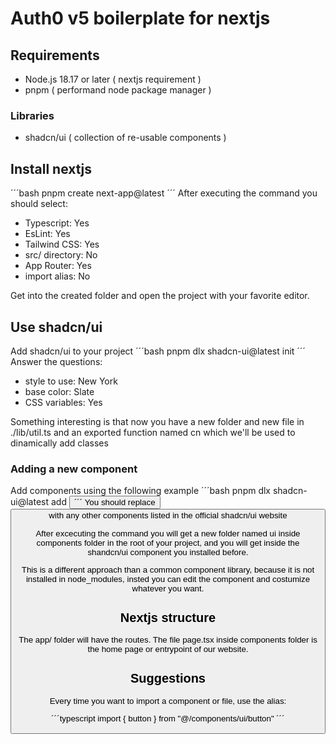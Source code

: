 # Auth0 v5 boilerplate for nextjs


## Requirements
- Node.js 18.17 or later ( nextjs requirement )
- pnpm ( performand node package manager )

### Libraries
- shadcn/ui ( collection of re-usable components )

## Install nextjs
´´´bash
pnpm create next-app@latest <project name>
´´´
After executing the command you should select:
- Typescript: Yes
- EsLint: Yes
- Tailwind CSS: Yes
- src/ directory: No
- App Router: Yes
- import alias: No

Get into the created folder and open the project with your favorite editor.

## Use shadcn/ui
Add shadcn/ui to your project
´´´bash
pnpm dlx shadcn-ui@latest init
´´´
Answer the questions:
- style to use: New York
- base color: Slate
- CSS variables: Yes

Something interesting is that now you have a new folder and new file in ./lib/util.ts and an exported function named cn which we'll be used to dinamically add classes

### Adding a new component
Add components using the following example
´´´bash
pnpm dlx shadcn-ui@latest add <button>
´´´
You should replace <button> with any other components listed in the official shadcn/ui website

After excecuting the command you will get a new folder named ui inside components folder in the root of your project, and you will get inside the shandcn/ui component you installed before.

This is a different approach than a common component library, because it is not installed in node_modules, insted you can edit the component and costumize whatever you want.

## Nextjs structure

The app/ folder will have the routes. The file page.tsx inside components folder is the home page or entrypoint of our website.

## Suggestions
Every time you want to import a component or file, use the alias:

´´´typescript
import { button } from "@/components/ui/button"
´´´


